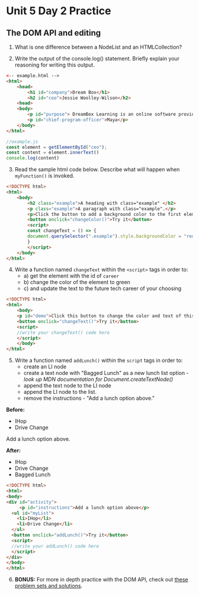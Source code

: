 # Unit 5 Day 2 Practice
## The DOM API and editing

1. What is one difference between a NodeList and an HTMLCollection?


2. Write the output of the console.log() statement. Briefly explain your reasoning for writing this output.

```html
<-- example.html -->
<html>
    <head>
        <h1 id="company">Dream Box</h1>
        <h2 id="ceo">Jessie Woolley-Wilson</h2>
    <head>
    <body>
        <p id="purpose"> DreamBox Learning is an online software provider that focuses on mathematics education.</p>
        <p id="chief-program-officer">Maya</p>
    </body>
</html>
```

```javascript
//example.js
const element = getElementById("ceo");
const content = element.innerText()
console.log(content)
```


3. Read the sample html code below. Describe what will happen when `myFunction()` is invoked.

```html
<!DOCTYPE html>
<html>
    <body>
        <h2 class="example">A heading with class="example" </h2>
        <p class="example">A paragraph with class="example".</p> 
        <p>Click the button to add a background color to the first element in the document with class="example".</p>
        <button onclick="changeColor()">Try it</button>
        <script>
        const changeText = () => {
        document.querySelector(".example").style.backgroundColor = "red";
        }
        </script>
    </body>
</html>
```

4. Write a function named `changeText` within the `<script>` tags in order to:
    - a) get the element with the id of `career`
    - b) change the color of the element to green
    - c) and update the text to the future tech career of your choosing

```html
<!DOCTYPE html>
<html>
    <body>
    <p id="demo">Click this button to change the color and text of this paragraph.</p>
    <button onclick="changeText()">Try it</button>
    <script>
    //write your changeText() code here
    </script>
    </body>
</html>
```


5. Write a function named `addLunch()` within the `script` tags in order to:
    - create an LI node
    - create a text node with "Bagged Lunch" as a new lunch list option - _look up MDN documentation for Document.createTextNode()_
    - append the text node to the LI node
    - append the LI node to the list.
    - remove the instructions - "Add a lunch option above."

**Before:**
- IHop
- Drive Change

Add a lunch option above.

**After:**
- IHop
- Drive Change
- Bagged Lunch
    
```html
<!DOCTYPE html>
<html>
<body>
<div id="activity">
	 <p id="instructions">Add a lunch option above</p>
  <ul id="myList">
    <li>IHop</li>
    <li>Drive Change</li>
  </ul>
  <button onclick="addLunch()">Try it</button>
  <script>
  //write your addLunch() code here
  </script>
</div>
</body>
</html>
```

6. **BONUS:** For more in depth practice with the DOM API, check out [these problem sets and solutions](https://www.w3resource.com/javascript-exercises/javascript-dom-exercises.php).
